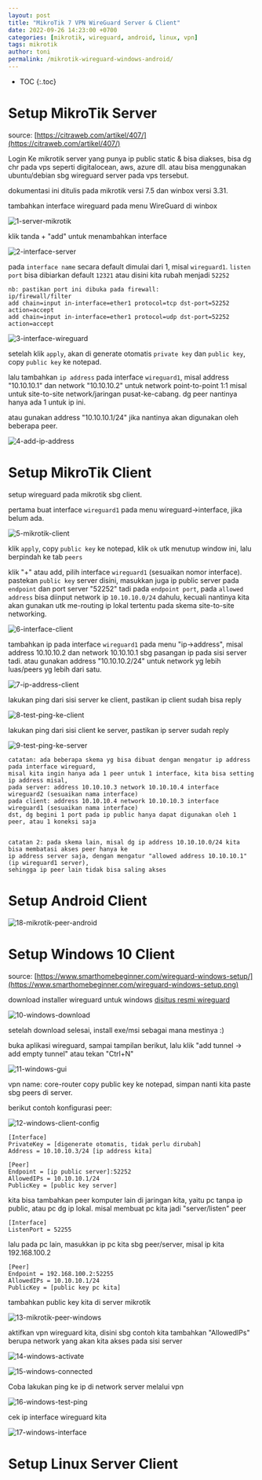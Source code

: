 ```yaml
---
layout: post
title: "MikroTik 7 VPN WireGuard Server & Client"
date: 2022-09-26 14:23:00 +0700
categories: [mikrotik, wireguard, android, linux, vpn]
tags: mikrotik
author: toni
permalink: /mikrotik-wireguard-windows-android/
---
```


* TOC
{:.toc}

# Setup MikroTik Server

source: [https://citraweb.com/artikel/407/](https://citraweb.com/artikel/407/)

Login Ke mikrotik server yang punya ip public static & bisa diakses, bisa dg chr pada vps seperti digitalocean, aws, azure dll. atau bisa menggunakan ubuntu/debian sbg wireguard server pada vps tersebut.

dokumentasi ini ditulis pada mikrotik versi 7.5 dan winbox versi 3.31.

tambahkan interface wireguard pada menu WireGuard di winbox

![1-server-mikrotik](https://raw.githubusercontent.com/aliffathon/is/gh-pages/_posts/mikrotik/img/1-server-mikrotik.png)

klik tanda + "add" untuk menambahkan interface

![2-interface-server](https://raw.githubusercontent.com/aliffathon/is/gh-pages/_posts/mikrotik/img/2-interface-server.png)

pada `interface name` secara default dimulai dari 1, misal `wireguard1`. `listen port` bisa dibiarkan default `12321` atau disini kita rubah menjadi `52252`

    nb: pastikan port ini dibuka pada firewall:
    ip/firewall/filter
    add chain=input in-interface=ether1 protocol=tcp dst-port=52252 action=accept
    add chain=input in-interface=ether1 protocol=udp dst-port=52252 action=accept

![3-interface-wireguard](https://raw.githubusercontent.com/aliffathon/is/gh-pages/_posts/mikrotik/img/3-interface-wireguard.png)

setelah klik `apply`, akan di generate otomatis `private key` dan `public key`, copy `public key` ke notepad.

lalu tambahkan `ip address` pada interface `wireguard1`, misal address "10.10.10.1" dan network "10.10.10.2" untuk network point-to-point 1:1 misal untuk site-to-site network/jaringan pusat-ke-cabang. dg peer nantinya hanya ada 1 untuk ip ini.

atau gunakan address "10.10.10.1/24" jika nantinya akan digunakan oleh beberapa peer.

![4-add-ip-address](https://raw.githubusercontent.com/aliffathon/is/gh-pages/_posts/mikrotik/img/4-add-ip-address.png)

# Setup MikroTik Client

setup wireguard pada mikrotik sbg client.

pertama buat interface `wireguard1` pada menu wireguard->interface, jika belum ada.

![5-mikrotik-client](https://raw.githubusercontent.com/aliffathon/is/gh-pages/_posts/mikrotik/img/5-mikrotik-client.png)

klik `apply`, copy `public key` ke notepad, klik `ok` utk menutup window ini, lalu berpindah ke tab `peers`

klik "+" atau add, pilih interface `wireguard1` (sesuaikan nomor interface). pastekan `public key` server disini,
masukkan juga ip public server pada `endpoint` dan port server "52252" tadi pada `endpoint port`, pada `allowed address` bisa diinput network ip `10.10.10.0/24` dahulu, kecuali nantinya kita akan gunakan utk me-routing ip lokal tertentu pada skema site-to-site networking.

![6-interface-client](https://raw.githubusercontent.com/aliffathon/is/gh-pages/_posts/mikrotik/img/6-interface-client.png)

tambahkan ip pada interface `wireguard1` pada menu "ip->address", misal address 10.10.10.2 dan network 10.10.10.1 sbg pasangan ip pada sisi server tadi.
atau gunakan address "10.10.10.2/24" untuk network yg lebih luas/peers yg lebih dari satu.

![7-ip-address-client](https://raw.githubusercontent.com/aliffathon/is/gh-pages/_posts/mikrotik/img/7-ip-address-client.png)

lakukan ping dari sisi server ke client, pastikan ip client sudah bisa reply

![8-test-ping-ke-client](https://raw.githubusercontent.com/aliffathon/is/gh-pages/_posts/mikrotik/img/8-test-ping-ke-client.png)

lakukan ping dari sisi client ke server, pastikan ip server sudah reply

![9-test-ping-ke-server](https://raw.githubusercontent.com/aliffathon/is/gh-pages/_posts/mikrotik/img/9-test-ping-ke-server.png)

    catatan: ada beberapa skema yg bisa dibuat dengan mengatur ip address pada interface wireguard,
    misal kita ingin hanya ada 1 peer untuk 1 interface, kita bisa setting ip address misal,
    pada server: address 10.10.10.3 network 10.10.10.4 interface wireguard2 (sesuaikan nama interface)
    pada client: address 10.10.10.4 network 10.10.10.3 interface wireguard1 (sesuaikan nama interface)
    dst, dg begini 1 port pada ip public hanya dapat digunakan oleh 1 peer, atau 1 koneksi saja


    catatan 2: pada skema lain, misal dg ip address 10.10.10.0/24 kita bisa membatasi akses peer hanya ke
    ip address server saja, dengan mengatur "allowed address 10.10.10.1" (ip wireguard1 server),
    sehingga ip peer lain tidak bisa saling akses 

# Setup Android Client

![18-mikrotik-peer-android](https://raw.githubusercontent.com/aliffathon/is/gh-pages/_posts/mikrotik/img/18-mikrotik-peer-android.png)

# Setup Windows 10 Client

source: [https://www.smarthomebeginner.com/wireguard-windows-setup/](https://www.smarthomebeginner.com/wireguard-windows-setup.png)

download installer wireguard untuk windows [disitus resmi wireguard](https://www.wireguard.com/install/)

![10-windows-download](https://raw.githubusercontent.com/aliffathon/is/gh-pages/_posts/mikrotik/img/10-windows-download.png)

setelah download selesai, install exe/msi sebagai mana mestinya :)

buka aplikasi wireguard, sampai tampilan berikut, lalu klik "add tunnel -> add empty tunnel" atau tekan "Ctrl+N"

![11-windows-gui](https://raw.githubusercontent.com/aliffathon/is/gh-pages/_posts/mikrotik/img/11-windows-gui.png)

vpn name: core-router
copy public key ke notepad, simpan nanti kita paste sbg peers di server.

berikut contoh konfigurasi peer:

![12-windows-client-config](https://raw.githubusercontent.com/aliffathon/is/gh-pages/_posts/mikrotik/img/12-windows-client-config.png)

```
[Interface]
PrivateKey = [digenerate otomatis, tidak perlu dirubah]
Address = 10.10.10.3/24 [ip address kita]

[Peer]
Endpoint = [ip public server]:52252
AllowedIPs = 10.10.10.1/24
PublicKey = [public key server]
```

kita bisa tambahkan peer komputer lain di jaringan kita, yaitu pc tanpa ip public, atau pc dg ip lokal.
misal membuat pc kita jadi "server/listen" peer

```
[Interface]
ListenPort = 52255
```

lalu pada pc lain, masukkan ip pc kita sbg peer/server, misal ip kita 192.168.100.2

```
[Peer]
Endpoint = 192.168.100.2:52255
AllowedIPs = 10.10.10.1/24
PublicKey = [public key pc kita]
```

tambahkan public key kita di server mikrotik

![13-mikrotik-peer-windows](https://raw.githubusercontent.com/aliffathon/is/gh-pages/_posts/mikrotik/img/13-mikrotik-peer-windows.png)

aktifkan vpn wireguard kita, disini sbg contoh kita tambahkan "AllowedIPs" berupa network yang akan kita akses pada sisi server

![14-windows-activate](https://raw.githubusercontent.com/aliffathon/is/gh-pages/_posts/mikrotik/img/14-windows-activate.png)

![15-windows-connected](https://raw.githubusercontent.com/aliffathon/is/gh-pages/_posts/mikrotik/img/15-windows-connected.png)

Coba lakukan ping ke ip di network server melalui vpn

![16-windows-test-ping](https://raw.githubusercontent.com/aliffathon/is/gh-pages/_posts/mikrotik/img/16-windows-test-ping.png)

cek ip interface wireguard kita

![17-windows-interface](https://raw.githubusercontent.com/aliffathon/is/gh-pages/_posts/mikrotik/img/17-windows-interface.png)

# Setup Linux Server Client